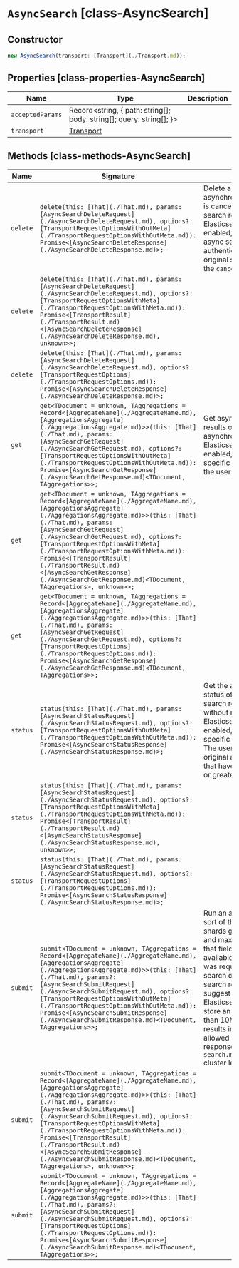 # `AsyncSearch` [class-AsyncSearch]

## Constructor

```typescript
new AsyncSearch(transport: [Transport](./Transport.md));
```

## Properties [class-properties-AsyncSearch]

| Name | Type | Description |
| - | - | - |
| `acceptedParams` | Record<string, { path: string[]; body: string[]; query: string[]; }> | &nbsp; |
| `transport` | [Transport](./Transport.md) | &nbsp; |

## Methods [class-methods-AsyncSearch]

| Name | Signature | Description |
| - | - | - |
| `delete` | `delete(this: [That](./That.md), params: [AsyncSearchDeleteRequest](./AsyncSearchDeleteRequest.md), options?: [TransportRequestOptionsWithOutMeta](./TransportRequestOptionsWithOutMeta.md)): Promise<[AsyncSearchDeleteResponse](./AsyncSearchDeleteResponse.md)>;` | Delete an async search. If the asynchronous search is still running, it is cancelled. Otherwise, the saved search results are deleted. If the Elasticsearch security features are enabled, the deletion of a specific async search is restricted to: the authenticated user that submitted the original search request; users that have the `cancel_task` cluster privilege. |
| `delete` | `delete(this: [That](./That.md), params: [AsyncSearchDeleteRequest](./AsyncSearchDeleteRequest.md), options?: [TransportRequestOptionsWithMeta](./TransportRequestOptionsWithMeta.md)): Promise<[TransportResult](./TransportResult.md)<[AsyncSearchDeleteResponse](./AsyncSearchDeleteResponse.md), unknown>>;` | &nbsp; |
| `delete` | `delete(this: [That](./That.md), params: [AsyncSearchDeleteRequest](./AsyncSearchDeleteRequest.md), options?: [TransportRequestOptions](./TransportRequestOptions.md)): Promise<[AsyncSearchDeleteResponse](./AsyncSearchDeleteResponse.md)>;` | &nbsp; |
| `get` | `get<TDocument = unknown, TAggregations = Record<[AggregateName](./AggregateName.md), [AggregationsAggregate](./AggregationsAggregate.md)>>(this: [That](./That.md), params: [AsyncSearchGetRequest](./AsyncSearchGetRequest.md), options?: [TransportRequestOptionsWithOutMeta](./TransportRequestOptionsWithOutMeta.md)): Promise<[AsyncSearchGetResponse](./AsyncSearchGetResponse.md)<TDocument, TAggregations>>;` | Get async search results. Retrieve the results of a previously submitted asynchronous search request. If the Elasticsearch security features are enabled, access to the results of a specific async search is restricted to the user or API key that submitted it. |
| `get` | `get<TDocument = unknown, TAggregations = Record<[AggregateName](./AggregateName.md), [AggregationsAggregate](./AggregationsAggregate.md)>>(this: [That](./That.md), params: [AsyncSearchGetRequest](./AsyncSearchGetRequest.md), options?: [TransportRequestOptionsWithMeta](./TransportRequestOptionsWithMeta.md)): Promise<[TransportResult](./TransportResult.md)<[AsyncSearchGetResponse](./AsyncSearchGetResponse.md)<TDocument, TAggregations>, unknown>>;` | &nbsp; |
| `get` | `get<TDocument = unknown, TAggregations = Record<[AggregateName](./AggregateName.md), [AggregationsAggregate](./AggregationsAggregate.md)>>(this: [That](./That.md), params: [AsyncSearchGetRequest](./AsyncSearchGetRequest.md), options?: [TransportRequestOptions](./TransportRequestOptions.md)): Promise<[AsyncSearchGetResponse](./AsyncSearchGetResponse.md)<TDocument, TAggregations>>;` | &nbsp; |
| `status` | `status(this: [That](./That.md), params: [AsyncSearchStatusRequest](./AsyncSearchStatusRequest.md), options?: [TransportRequestOptionsWithOutMeta](./TransportRequestOptionsWithOutMeta.md)): Promise<[AsyncSearchStatusResponse](./AsyncSearchStatusResponse.md)>;` | Get the async search status. Get the status of a previously submitted async search request given its identifier, without retrieving search results. If the Elasticsearch security features are enabled, the access to the status of a specific async search is restricted to: * The user or API key that submitted the original async search request. * Users that have the `monitor` cluster privilege or greater privileges. |
| `status` | `status(this: [That](./That.md), params: [AsyncSearchStatusRequest](./AsyncSearchStatusRequest.md), options?: [TransportRequestOptionsWithMeta](./TransportRequestOptionsWithMeta.md)): Promise<[TransportResult](./TransportResult.md)<[AsyncSearchStatusResponse](./AsyncSearchStatusResponse.md), unknown>>;` | &nbsp; |
| `status` | `status(this: [That](./That.md), params: [AsyncSearchStatusRequest](./AsyncSearchStatusRequest.md), options?: [TransportRequestOptions](./TransportRequestOptions.md)): Promise<[AsyncSearchStatusResponse](./AsyncSearchStatusResponse.md)>;` | &nbsp; |
| `submit` | `submit<TDocument = unknown, TAggregations = Record<[AggregateName](./AggregateName.md), [AggregationsAggregate](./AggregationsAggregate.md)>>(this: [That](./That.md), params?: [AsyncSearchSubmitRequest](./AsyncSearchSubmitRequest.md), options?: [TransportRequestOptionsWithOutMeta](./TransportRequestOptionsWithOutMeta.md)): Promise<[AsyncSearchSubmitResponse](./AsyncSearchSubmitResponse.md)<TDocument, TAggregations>>;` | Run an async search. When the primary sort of the results is an indexed field, shards get sorted based on minimum and maximum value that they hold for that field. Partial results become available following the sort criteria that was requested. Warning: Asynchronous search does not support scroll or search requests that include only the suggest section. By default, Elasticsearch does not allow you to store an async search response larger than 10Mb and an attempt to do this results in an error. The maximum allowed size for a stored async search response can be set by changing the `search.max_async_search_response_size` cluster level setting. |
| `submit` | `submit<TDocument = unknown, TAggregations = Record<[AggregateName](./AggregateName.md), [AggregationsAggregate](./AggregationsAggregate.md)>>(this: [That](./That.md), params?: [AsyncSearchSubmitRequest](./AsyncSearchSubmitRequest.md), options?: [TransportRequestOptionsWithMeta](./TransportRequestOptionsWithMeta.md)): Promise<[TransportResult](./TransportResult.md)<[AsyncSearchSubmitResponse](./AsyncSearchSubmitResponse.md)<TDocument, TAggregations>, unknown>>;` | &nbsp; |
| `submit` | `submit<TDocument = unknown, TAggregations = Record<[AggregateName](./AggregateName.md), [AggregationsAggregate](./AggregationsAggregate.md)>>(this: [That](./That.md), params?: [AsyncSearchSubmitRequest](./AsyncSearchSubmitRequest.md), options?: [TransportRequestOptions](./TransportRequestOptions.md)): Promise<[AsyncSearchSubmitResponse](./AsyncSearchSubmitResponse.md)<TDocument, TAggregations>>;` | &nbsp; |
